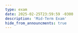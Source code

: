 ```yaml
---
type: exam
date: 2025-02-25T23:59:59 -0300
description: 'Mid-Term Exam'
hide_from_announcments: true
---
```

